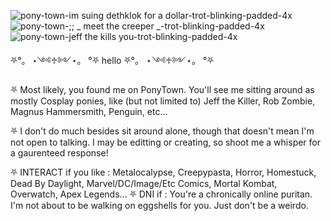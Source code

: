![pony-town-im suing dethklok for a dollar-trot-blinking-padded-4x](https://github.com/user-attachments/assets/a22e03d1-77cc-4d05-9fc7-b5ffe717fdc9) ![pony-town-;; _ meet the creeper _-trot-blinking-padded-4x](https://github.com/user-attachments/assets/17eb445b-e563-41ec-9841-45689a04022f) ![pony-town-jeff the kills you-trot-blinking-padded-4x](https://github.com/user-attachments/assets/ed98eb80-f024-4bc7-ba5b-512d48c9c773)

⛧°。 ⋆༺♱༻⋆。 °⛧ hello ⛧°。 ⋆༺♱༻⋆。 °⛧

⛧ Most likely, you found me on PonyTown. You'll see me sitting around as mostly Cosplay ponies, like (but not limited to) Jeff the Killer, Rob Zombie, Magnus Hammersmith, Penguin, etc...

⛧ I don't do much besides sit around alone, though that doesn't mean I'm not open to talking. I may be editting or creating, so shoot me a whisper for a gaurenteed response!

⛧ INTERACT if you like : Metalocalypse, Creepypasta, Horror, Homestuck, Dead By Daylight, Marvel/DC/Image/Etc Comics, Mortal Kombat, Overwatch, Apex Legends...
⛧ DNI if : You're a chronically online puritan. I'm not about to be walking on eggshells for you. Just don't be a weirdo.
